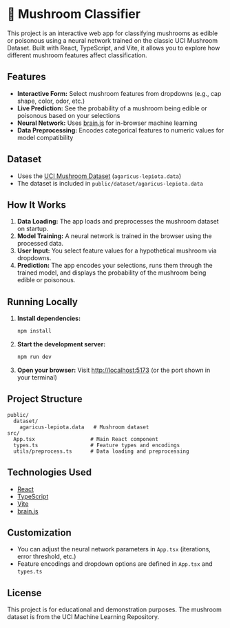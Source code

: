 # 🍄 Mushroom Classifier

This project is an interactive web app for classifying mushrooms as edible or poisonous using a neural network trained on the classic UCI Mushroom Dataset. Built with React, TypeScript, and Vite, it allows you to explore how different mushroom features affect classification.

## Features

- **Interactive Form:** Select mushroom features from dropdowns (e.g., cap shape, color, odor, etc.)
- **Live Prediction:** See the probability of a mushroom being edible or poisonous based on your selections
- **Neural Network:** Uses [brain.js](https://github.com/BrainJS/brain.js) for in-browser machine learning
- **Data Preprocessing:** Encodes categorical features to numeric values for model compatibility

## Dataset

- Uses the [UCI Mushroom Dataset](https://archive.ics.uci.edu/dataset/73/mushroom) (`agaricus-lepiota.data`)
- The dataset is included in `public/dataset/agaricus-lepiota.data`

## How It Works

1. **Data Loading:** The app loads and preprocesses the mushroom dataset on startup.
2. **Model Training:** A neural network is trained in the browser using the processed data.
3. **User Input:** You select feature values for a hypothetical mushroom via dropdowns.
4. **Prediction:** The app encodes your selections, runs them through the trained model, and displays the probability of the mushroom being edible or poisonous.

## Running Locally

1. **Install dependencies:**
   ```sh
   npm install
   ```
2. **Start the development server:**
   ```sh
   npm run dev
   ```
3. **Open your browser:**
   Visit [http://localhost:5173](http://localhost:5173) (or the port shown in your terminal)

## Project Structure

```
public/
  dataset/
    agaricus-lepiota.data   # Mushroom dataset
src/
  App.tsx                  # Main React component
  types.ts                 # Feature types and encodings
  utils/preprocess.ts      # Data loading and preprocessing
```

## Technologies Used

- [React](https://react.dev/)
- [TypeScript](https://www.typescriptlang.org/)
- [Vite](https://vitejs.dev/)
- [brain.js](https://github.com/BrainJS/brain.js)

## Customization

- You can adjust the neural network parameters in `App.tsx` (iterations, error threshold, etc.)
- Feature encodings and dropdown options are defined in `App.tsx` and `types.ts`

## License

This project is for educational and demonstration purposes. The mushroom dataset is from the UCI Machine Learning Repository.
